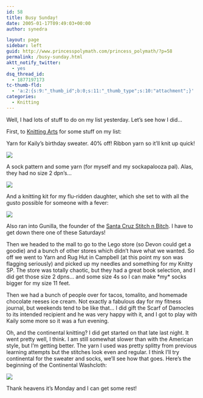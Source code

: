 ```yaml
---
id: 58
title: Busy Sunday!
date: 2005-01-17T09:49:03+00:00
author: synedra

layout: page
sidebar: left
guid: http://www.princesspolymath.com/princess_polymath/?p=58
permalink: /busy-sunday.html
aktt_notify_twitter:
  - yes
dsq_thread_id:
  - 1877197173
tc-thumb-fld:
  - 'a:2:{s:9:"_thumb_id";b:0;s:11:"_thumb_type";s:10:"attachment";}'
categories:
  - Knitting
---
```

Well, I had lots of stuff to do on my list yesterday. Let&#8217;s see how I did&#8230;
  
First, to [Knitting Arts](http://www.goknit.com/) for some stuff on my list:
  
Yarn for Kaily&#8217;s birthday sweater. 40% off! Ribbon yarn so it&#8217;ll knit up quick!
  
![](http://www.perlgoddess.com/blog/images/kaily_yarn.jpg)
  
A sock pattern and some yarn (for myself and my sockapalooza pal). Alas, they had no size 2 dpn&#8217;s&#8230;
  
![](http://www.perlgoddess.com/blog/images/socks.jpg)
  
And a knitting kit for my flu-ridden daughter, which she set to with all the gusto possible for someone with a fever:
  
![](http://www.perlgoddess.com/blog/images/kit.jpg)
  
Also ran into Gunilla, the founder of the [Santa Cruz Stitch n Bitch](http://www.artyoucanwear.com/stitchnbitch/). I have to get down there one of these Saturdays!
  
Then we headed to the mall to go to the Lego store (so Devon could get a goodie) and a bunch of other stores which didn&#8217;t have what we wanted. So off we went to Yarn and Rug Hut in Campbell (at this point my son was flagging seriously) and picked up my needles and something for my Knitty SP. The store was totally chaotic, but they had a great book selection, and I did get those size 2 dpns&#8230; and some size 4s so I can make \*my\* socks bigger for my size 11 feet.
  
Then we had a bunch of people over for tacos, tomalito, and homemade chocolate reeses ice cream. Not exactly a fabulous day for my fitness journal, but weekends tend to be like that&#8230; I did gift the Scarf of Damocles to its intended recipient and he was very happy with it, and I got to play with Kaily some more so it was a fun evening.
  
Oh, and the continental knitting? I did get started on that late last night. It went pretty well, I think. I am still somewhat slower than with the American style, but I&#8217;m getting better. The yarn I used was pretty splitty from previous learning attempts but the stitches look even and regular. I think I&#8217;ll try continental for the sweater and socks, we&#8217;ll see how that goes. Here&#8217;s the beginning of the Continental Washcloth:
  
![](http://www.perlgoddess.com/blog/images/cont_wash.jpg)
  
Thank heavens it&#8217;s Monday and I can get some rest!